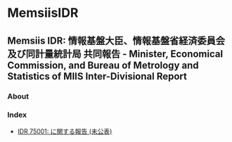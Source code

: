 # MemsiisIDR
## Memsiis IDR: 情報基盤大臣、情報基盤省経済委員会及び同計量統計局 共同報告 - **M**inister, **E**conomical Commission, and Bureau of **M**etrology and **S**tatistics of M**IIS** **I**nter-**D**ivisional **R**eport
### About
### Index
- [IDR 75001: に関する報告 (未公表)](./.md)
